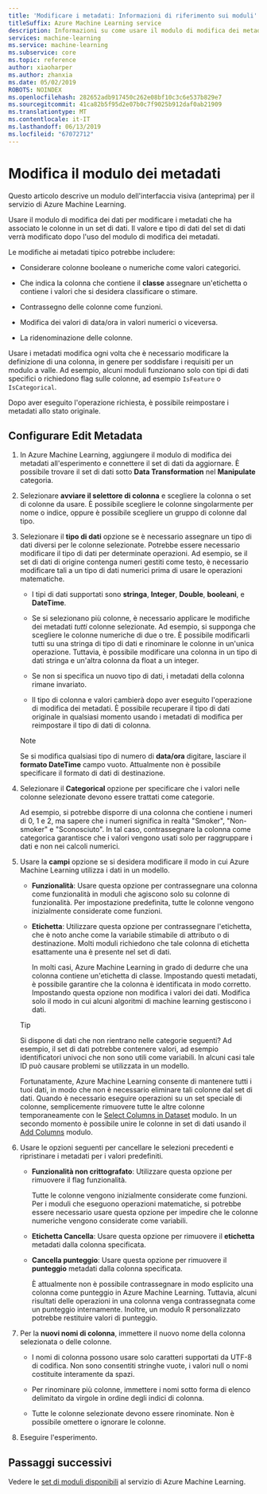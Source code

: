 ```yaml
---
title: 'Modificare i metadati: Informazioni di riferimento sui moduli'
titleSuffix: Azure Machine Learning service
description: Informazioni su come usare il modulo di modifica dei metadati nel servizio di Azure Machine Learning per modificare i metadati che ha associato le colonne in un set di dati.
services: machine-learning
ms.service: machine-learning
ms.subservice: core
ms.topic: reference
author: xiaoharper
ms.author: zhanxia
ms.date: 05/02/2019
ROBOTS: NOINDEX
ms.openlocfilehash: 282652adb917450c262e08bf10c3c6e537b829e7
ms.sourcegitcommit: 41ca82b5f95d2e07b0c7f9025b912daf0ab21909
ms.translationtype: MT
ms.contentlocale: it-IT
ms.lasthandoff: 06/13/2019
ms.locfileid: "67072712"
---
```

# <a name="edit-metadata-module"></a>Modifica il modulo dei metadati

Questo articolo descrive un modulo dell'interfaccia visiva (anteprima) per il servizio di Azure Machine Learning.

Usare il modulo di modifica dei dati per modificare i metadati che ha associato le colonne in un set di dati. Il valore e tipo di dati del set di dati verrà modificato dopo l'uso del modulo di modifica dei metadati.

Le modifiche ai metadati tipico potrebbe includere:
  
+ Considerare colonne booleane o numeriche come valori categorici.
  
+ Che indica la colonna che contiene il **classe** assegnare un'etichetta o contiene i valori che si desidera classificare o stimare.
  
+ Contrassegno delle colonne come funzioni.
  
+ Modifica dei valori di data/ora in valori numerici o viceversa.
  
+ La ridenominazione delle colonne.
  
 Usare i metadati modifica ogni volta che è necessario modificare la definizione di una colonna, in genere per soddisfare i requisiti per un modulo a valle. Ad esempio, alcuni moduli funzionano solo con tipi di dati specifici o richiedono flag sulle colonne, ad esempio `IsFeature` o `IsCategorical`.  
  
 Dopo aver eseguito l'operazione richiesta, è possibile reimpostare i metadati allo stato originale.
  
## <a name="configure-edit-metadata"></a>Configurare Edit Metadata
  
1. In Azure Machine Learning, aggiungere il modulo di modifica dei metadati all'esperimento e connettere il set di dati da aggiornare. È possibile trovare il set di dati sotto **Data Transformation** nel **Manipulate** categoria.
  
1. Selezionare **avviare il selettore di colonna** e scegliere la colonna o set di colonne da usare. È possibile scegliere le colonne singolarmente per nome o indice, oppure è possibile scegliere un gruppo di colonne dal tipo.  
  
1. Selezionare il **tipo di dati** opzione se è necessario assegnare un tipo di dati diversi per le colonne selezionate. Potrebbe essere necessario modificare il tipo di dati per determinate operazioni. Ad esempio, se il set di dati di origine contenga numeri gestiti come testo, è necessario modificare tali a un tipo di dati numerici prima di usare le operazioni matematiche.

    + I tipi di dati supportati sono **stringa**, **Integer**, **Double**, **booleani**, e **DateTime**.

    + Se si selezionano più colonne, è necessario applicare le modifiche dei metadati *tutti* colonne selezionate. Ad esempio, si supponga che scegliere le colonne numeriche di due o tre. È possibile modificarli tutti su una stringa di tipo di dati e rinominare le colonne in un'unica operazione. Tuttavia, è possibile modificare una colonna in un tipo di dati stringa e un'altra colonna da float a un integer.
  
    + Se non si specifica un nuovo tipo di dati, i metadati della colonna rimane invariato.

    + Il tipo di colonna e valori cambierà dopo aver eseguito l'operazione di modifica dei metadati. È possibile recuperare il tipo di dati originale in qualsiasi momento usando i metadati di modifica per reimpostare il tipo di dati di colonna.  

    > [!NOTE]
    > Se si modifica qualsiasi tipo di numero di **data/ora** digitare, lasciare il **formato DateTime** campo vuoto. Attualmente non è possibile specificare il formato di dati di destinazione.  

1. Selezionare il **Categorical** opzione per specificare che i valori nelle colonne selezionate devono essere trattati come categorie.

    Ad esempio, si potrebbe disporre di una colonna che contiene i numeri di 0, 1 e 2, ma sapere che i numeri significa in realtà "Smoker", "Non-smoker" e "Sconosciuto". In tal caso, contrassegnare la colonna come categorica garantisce che i valori vengono usati solo per raggruppare i dati e non nei calcoli numerici.
  
1. Usare la **campi** opzione se si desidera modificare il modo in cui Azure Machine Learning utilizza i dati in un modello.

    + **Funzionalità**: Usare questa opzione per contrassegnare una colonna come funzionalità in moduli che agiscono solo su colonne di funzionalità. Per impostazione predefinita, tutte le colonne vengono inizialmente considerate come funzioni.  
  
    + **Etichetta**: Utilizzare questa opzione per contrassegnare l'etichetta, che è noto anche come la variabile stimabile di attributo o di destinazione. Molti moduli richiedono che tale colonna di etichetta esattamente una è presente nel set di dati.

        In molti casi, Azure Machine Learning in grado di dedurre che una colonna contiene un'etichetta di classe. Impostando questi metadati, è possibile garantire che la colonna è identificata in modo corretto. Impostando questa opzione non modifica i valori dei dati. Modifica solo il modo in cui alcuni algoritmi di machine learning gestiscono i dati.
  
    > [!TIP]
    > Si dispone di dati che non rientrano nelle categorie seguenti? Ad esempio, il set di dati potrebbe contenere valori, ad esempio identificatori univoci che non sono utili come variabili. In alcuni casi tale ID può causare problemi se utilizzata in un modello.
    >
    > Fortunatamente, Azure Machine Learning consente di mantenere tutti i tuoi dati, in modo che non è necessario eliminare tali colonne dal set di dati. Quando è necessario eseguire operazioni su un set speciale di colonne, semplicemente rimuovere tutte le altre colonne temporaneamente con le [Select Columns in Dataset](select-columns-in-dataset.md) modulo. In un secondo momento è possibile unire le colonne in set di dati usando il [Add Columns](add-columns.md) modulo.  
  
1. Usare le opzioni seguenti per cancellare le selezioni precedenti e ripristinare i metadati per i valori predefiniti.  
  
    + **Funzionalità non crittografato**: Utilizzare questa opzione per rimuovere il flag funzionalità.  
  
         Tutte le colonne vengono inizialmente considerate come funzioni. Per i moduli che eseguono operazioni matematiche, si potrebbe essere necessario usare questa opzione per impedire che le colonne numeriche vengono considerate come variabili.
  
    + **Etichetta Cancella**: Usare questa opzione per rimuovere il **etichetta** metadati dalla colonna specificata.  
  
    + **Cancella punteggio**: Usare questa opzione per rimuovere il **punteggio** metadati dalla colonna specificata.  
  
         È attualmente non è possibile contrassegnare in modo esplicito una colonna come punteggio in Azure Machine Learning. Tuttavia, alcuni risultati delle operazioni in una colonna venga contrassegnata come un punteggio internamente. Inoltre, un modulo R personalizzato potrebbe restituire valori di punteggio.

1. Per la **nuovi nomi di colonna**, immettere il nuovo nome della colonna selezionata o delle colonne.  
  
    + I nomi di colonna possono usare solo caratteri supportati da UTF-8 di codifica. Non sono consentiti stringhe vuote, i valori null o nomi costituite interamente da spazi.  
  
    + Per rinominare più colonne, immettere i nomi sotto forma di elenco delimitato da virgole in ordine degli indici di colonna.  
  
    + Tutte le colonne selezionate devono essere rinominate. Non è possibile omettere o ignorare le colonne.  
  
1. Eseguire l'esperimento.  

## <a name="next-steps"></a>Passaggi successivi

Vedere le [set di moduli disponibili](module-reference.md) al servizio di Azure Machine Learning.
